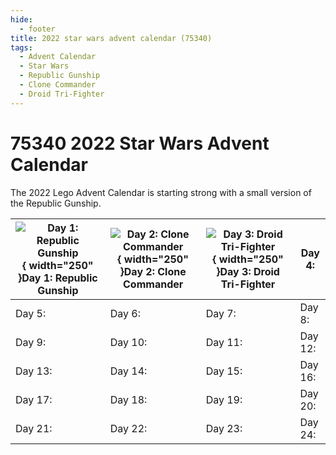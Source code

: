 ```yaml
---
hide:
  - footer
title: 2022 star wars advent calendar (75340)
tags:
  - Advent Calendar
  - Star Wars
  - Republic Gunship
  - Clone Commander
  - Droid Tri-Fighter
---
```


# 75340 2022 Star Wars Advent Calendar

The 2022 Lego Advent Calendar is starting strong with a small version of the Republic Gunship.

|![Day 1: Republic Gunship](https://images.brick.management/75340/01.jpeg){ width="250" }Day 1: Republic Gunship|![Day 2: Clone Commander](https://images.brick.management/75340/02.jpeg){ width="250" }Day 2: Clone Commander|![Day 3: Droid Tri-Fighter](https://images.brick.management/75340/03.jpeg){ width="250" }Day 3: Droid Tri-Fighter|Day 4:|
|---|---|---|---|
|Day 5: |Day 6: |Day 7: |Day 8: |
|Day 9: |Day 10: |Day 11: |Day 12: |
|Day 13: |Day 14: |Day 15: |Day 16: |
|Day 17: |Day 18: |Day 19: |Day 20: |
|Day 21: |Day 22: |Day 23: |Day 24: |
